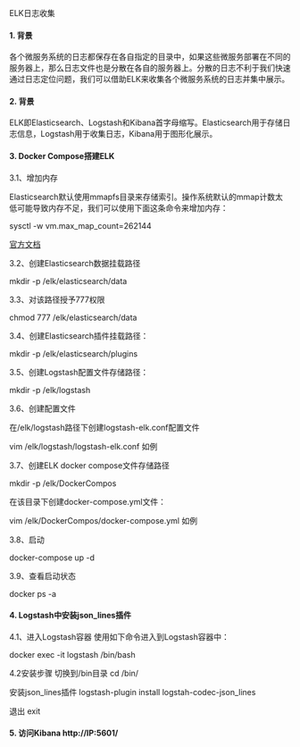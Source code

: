 ELK日志收集
#### 1. 背景
各个微服务系统的日志都保存在各自指定的目录中，如果这些微服务部署在不同的服务器上，那么日志文件也是分散在各自的服务器上。分散的日志不利于我们快速通过日志定位问题，我们可以借助ELK来收集各个微服务系统的日志并集中展示。

#### 2. 背景
ELK即Elasticsearch、Logstash和Kibana首字母缩写。Elasticsearch用于存储日志信息，Logstash用于收集日志，Kibana用于图形化展示。

#### 3. Docker Compose搭建ELK

3.1、增加内存

Elasticsearch默认使用mmapfs目录来存储索引。操作系统默认的mmap计数太低可能导致内存不足，我们可以使用下面这条命令来增加内存：

sysctl -w vm.max_map_count=262144

[官方文档](https://www.elastic.co/guide/en/elasticsearch/reference/current/vm-max-map-count.html)

3.2、创建Elasticsearch数据挂载路径

mkdir -p /elk/elasticsearch/data

3.3、对该路径授予777权限

chmod 777 /elk/elasticsearch/data

3.4、创建Elasticsearch插件挂载路径：

mkdir -p /elk/elasticsearch/plugins

3.5、创建Logstash配置文件存储路径：

mkdir -p /elk/logstash

3.6、创建配置文件

在/elk/logstash路径下创建logstash-elk.conf配置文件

vim /elk/logstash/logstash-elk.conf 如例

3.7、创建ELK docker compose文件存储路径

mkdir -p /elk/DockerCompos

在该目录下创建docker-compose.yml文件：

vim /elk/DockerCompos/docker-compose.yml 如例

3.8、启动

docker-compose up -d

3.9、查看启动状态

docker ps -a


#### 4. Logstash中安装json_lines插件

4.1、进入Logstash容器
使用如下命令进入到Logstash容器中：

docker exec -it logstash /bin/bash

4.2安装步骤
切换到/bin目录
cd /bin/

安装json_lines插件
logstash-plugin install logstah-codec-json_lines

退出
exit

#### 5. 访问Kibana http://IP:5601/
